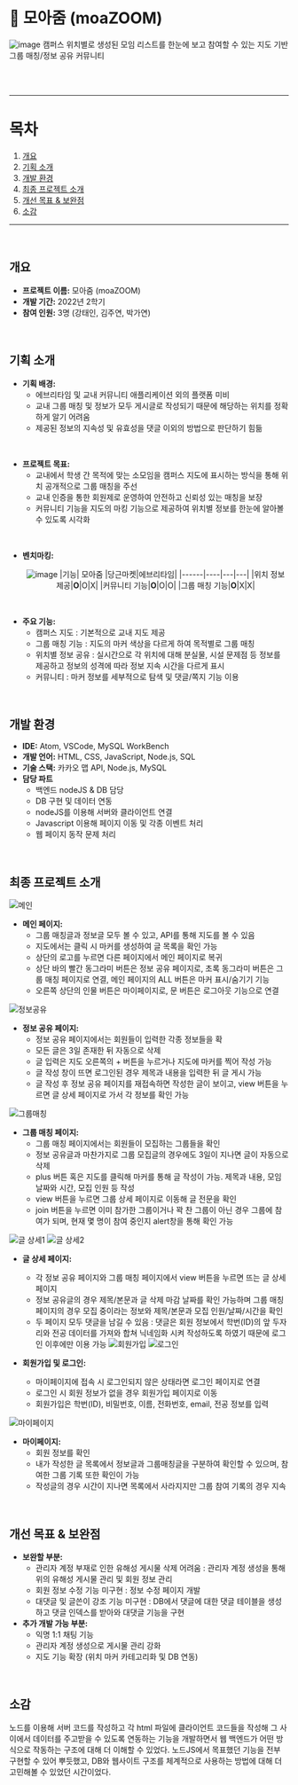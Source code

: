 # 🔎 모아줌 (moaZOOM)
![image](https://github.com/user-attachments/assets/33c7c971-054f-453f-ae34-240ab79dcb62)
캠퍼스 위치별로 생성된 모임 리스트를 한눈에 보고 참여할 수 있는 지도 기반 그룹 매칭/정보 공유 커뮤니티

<br/><br/>

---

# 목차
1. [개요](#개요)
3. [기획 소개](#기획-소개)
4. [개발 환경](#개발-환경)
5. [최종 프로젝트 소개](#최종-프로젝트-소개)
6. [개선 목표 & 보완점](#개선-목표--보완점)
7. [소감](#소감)


---
  
<br/>

## 개요
- **프로젝트 이름:** 모아줌 (moaZOOM)
- **개발 기간:** 2022년 2학기
- **참여 인원:** 3명 (강태인, 김주연, 박가연)

<br/>

## 기획 소개
- **기획 배경:**
  - 에브리타임 및 교내 커뮤니티 애플리케이션 외의 플랫폼 미비
  - 교내 그룹 매칭 및 정보가 모두 게시글로 작성되기 때문에 해당하는 위치를 정확하게 알기 어려움
  - 제공된 정보의 지속성 및 유효성을 댓글 이외의 방법으로 판단하기 힘듦
  
<br/>

- **프로젝트 목표:**
  - 교내에서 학생 간 목적에 맞는 소모임을 캠퍼스 지도에 표시하는 방식을 통해 위치 공개적으로 그룹 매칭을 주선
  - 교내 인증을 통한 회원제로 운영하여 안전하고 신뢰성 있는 매칭을 보장
  - 커뮤니티 기능을 지도의 마킹 기능으로 제공하여 위치별 정보를 한눈에 알아볼 수 있도록 시각화

<br/>
  
- **벤치마킹:**
  <div align="center">
    
  ![image](https://github.com/user-attachments/assets/10ff5d95-5346-42c7-9c50-56c91f56c951)
  |기능|  모아줌  |당근마켓|에브리타임|
  |------|----|---|---|
  |위치 정보 제공|**O**|O|X|
  |커뮤니티 기능|**O**|O|O|
  |그룹 매칭 기능|**O**|X|X|
  
  </div>


<br/>

- **주요 기능:**
  - 캠퍼스 지도 : 기본적으로 교내 지도 제공
  - 그룹 매칭 기능 : 지도의 마커 색상을 다르게 하여 목적별로 그룹 매칭
  - 위치별 정보 공유 : 실시간으로 각 위치에 대해 분실물, 시설 문제점 등 정보를 제공하고 정보의 성격에 따라 정보 지속 시간을 다르게 표시
  - 커뮤니티 : 마커 정보를 세부적으로 탐색 및 댓글/쪽지 기능 이용


<br/>

## 개발 환경
- **IDE:** Atom, VSCode, MySQL WorkBench
- **개발 언어:** HTML, CSS, JavaScript, Node.js, SQL
- **기술 스택:** 카카오 맵 API, Node.js, MySQL
- **담당 파트**
  - 백엔드 nodeJS & DB 담당
  - DB 구현 및 데이터 연동
  - nodeJS를 이용해 서버와 클라이언트 연결
  - Javascript 이용해 페이지 이동 및 각종 이벤트 처리
  - 웹 페이지 동작 문제 처리
  
<br/>


## 최종 프로젝트 소개

![메인](https://github.com/user-attachments/assets/3b5d12e2-f1ed-4b4a-b371-4195eafd85bc "Main Page")
- **메인 페이지:**
  - 그룹 매칭글과 정보글 모두 볼 수 있고, API를 통해 지도를 볼 수 있음
  - 지도에서는 클릭 시 마커를 생성하여 글 목록을 확인 가능
  - 상단의 로고를 누르면 다른 페이지에서 메인 페이지로 복귀
  - 상단 바의 빨간 동그라미 버튼은 정보 공유 페이지로, 초록 동그라미 버튼은 그룹 매칭 페이지로 연결, 메인 페이지의 ALL 버튼은 마커 표시/숨기기 기능
  - 오른쪽 상단의 인물 버튼은 마이페이지로, 문 버튼은 로그아웃 기능으로 연결

![정보공유](https://github.com/user-attachments/assets/ee2015b9-c6ee-4dd0-9b3c-4d4e76bdf105)
- **정보 공유 페이지:**
  - 정보 공유 페이지에서는 회원들이 입력한 각종 정보들을 확
  - 모든 글은 3일 존재한 뒤 자동으로 삭제
  - 글 입력은 지도 오른쪽의 + 버튼을 누르거나 지도에 마커를 찍어 작성 가능
  - 글 작성 창이 뜨면 로그인된 경우 제목과 내용을 입력한 뒤 글 게시 가능
  - 글 작성 후 정보 공유 페이지를 재접속하면 작성한 글이 보이고, view 버튼을 누르면 글 상세 페이지로 가서 각 정보를 확인 가능

![그룹매칭](https://github.com/user-attachments/assets/6bb71bf4-d9a1-47a1-944f-89008fb48c8b)
- **그룹 매칭 페이지:**
  - 그룹 매칭 페이지에서는 회원들이 모집하는 그룹들을 확인
  - 정보 공유글과 마찬가지로 그룹 모집글의 경우에도 3일이 지나면 글이 자동으로 삭제
  - plus 버튼 혹은 지도를 클릭해 마커를 통해 글 작성이 가능. 제목과 내용, 모임 날짜와 시간, 모집 인원 등 작성
  - view 버튼을 누르면 그룹 상세 페이지로 이동해 글 전문을 확인
  - join 버튼을 누르면 이미 참가한 그룹이거나 꽉 찬 그룹이 아닌 경우 그룹에 참여가 되며, 현재 몇 명이 참여 중인지 alert창을 통해 확인 가능
  
![글 상세1](https://github.com/user-attachments/assets/3a29b33b-2e87-496d-bfcb-86241361bf6c)
![글 상세2](https://github.com/user-attachments/assets/60bf869e-22ff-4d1c-ad2e-0a1de82eea16)
- **글 상세 페이지:**
  - 각 정보 공유 페이지와 그룹 매칭 페이지에서 view 버튼을 누르면 뜨는 글 상세 페이지
  - 정보 공유글의 경우 제목/본문과 글 삭제 마감 날짜를 확인 가능하며 그룹 매칭 페이지의 경우 모집 중이라는 정보와 제목/본문과 모집 인원/날짜/시간을 확인
  - 두 페이지 모두 댓글을 남길 수 있음 : 댓글은 회원 정보에서 학번(ID)의 앞 두자리와 전공 데이터를 가져와 합쳐 닉네임화 시켜 작성하도록 하였기 때문에 로그인 이후에만 이용 가능
![회원가입](https://github.com/user-attachments/assets/1eedbd7f-5fc6-4614-9482-d36f0a1f3acb)
![로그인](https://github.com/user-attachments/assets/87a7d83d-06f8-494c-a71e-f0424a6af964)

- **회원가입 및 로그인:**
  - 마이페이지에 접속 시 로그인되지 않은 상태라면 로그인 페이지로 연결
  - 로그인 시 회원 정보가 없을 경우 회원가입 페이지로 이동
  - 회원가입은 학번(ID), 비밀번호, 이름, 전화번호, email, 전공 정보를 입력

![마이페이지](https://github.com/user-attachments/assets/6763053e-333b-45be-a3ca-4bc377df2a5d)
- **마이페이지:**
  - 회원 정보를 확인
  - 내가 작성한 글 목록에서 정보글과 그룹매칭글을 구분하여 확인할 수 있으며, 참여한 그룹 기록 또한 확인이 가능
  - 작성글의 경우 시간이 지나면 목록에서 사라지지만 그룹 참여 기록의 경우 지속

<br/>

## 개선 목표 & 보완점
- **보완할 부분:**
  - 관리자 계정 부재로 인한 유해성 게시물 삭제 어려움 : 관리자 계정 생성을 통해 위의 유해성 게시물 관리 및 회원 정보 관리
  - 회원 정보 수정 기능 미구현 : 정보 수정 페이지 개발
  - 대댓글 및 글쓴이 강조 기능 미구현 : DB에서 댓글에 대한 댓글 테이블을 생성하고 댓글 인덱스를 받아와 대댓글 기능을 구현
- **추가 개발 가능 부분:**
  - 익명 1:1 채팅 기능
  - 관리자 계정 생성으로 게시물 관리 강화
  - 지도 기능 확장 (위치 마커 카테고리화 및 DB 연동)

<br/>

## 소감
노드를 이용해 서버 코드를 작성하고 각 html 파일에 클라이언트 코드들을 작성해 그 사이에서 데이터를 주고받을 수 있도록 연동하는 기능을 개발하면서 웹 백엔드가 어떤 방식으로 작동하는 구조에 대해 더 이해할 수 있었다. 노드JS에서 목표했던 기능을 전부 구현할 수 있어 뿌듯했고, DB와 웹사이트 구조를 체계적으로 사용하는 방법에 대해 더 고민해볼 수 있었던 시간이었다.
